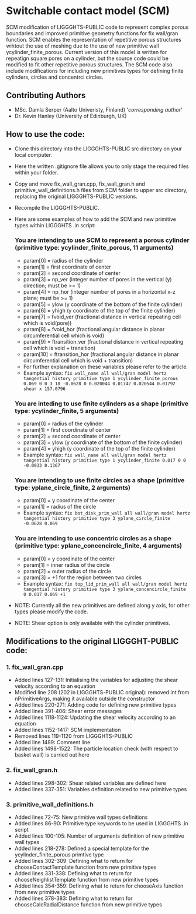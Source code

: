 # Switchable contact model (SCM)
SCM modification of LIGGGHTS-PUBLIC code to represent complex porous boundaries and improved primitive geometry functions for fix wall/gran function. SCM enables the representation of repetitive porous structures wihtout the use of meshing due to the use of new primitive wall ycylinder_finite_porous. Current version of this model is written for repeatign square pores on a cylinder, but the source code could be modified to fit other repetitive porous structures. The SCM code also include modifications for including new primitives types for defining finite cylinders, circles and concentrci circles.

## Contributing Authors
- MSc. Damla Serper (Aalto Univeristy, Finland) '*corresponding author*'
- Dr. Kevin Hanley (University of Edinburgh, UK)

## How to use the code:
- Clone this directory into the LIGGGHTS-PUBLIC src directory on your local computer.
- Here the written .gitignore file allows you to only stage the required files within your folder.  
- Copy and move fix_wall_gran.cpp, fix_wall_gran.h and primitive_wall_definitions.h files from SCM folder to upper src directory, replacing the original LIGGGHTS-PUBLIC versions.
- Recompile the LIGGGHTS-PUBLIC.
- Here are some examples of how to add the SCM and new primitive types within LIGGGHTS .in script:
    
    ### You are intending to use SCM to represent a porous cylinder (primitive type: ycylinder_finite_porous, 11 arguments)
    - param[0] = radius of the cylinder
    - param[1] = first coordinate of center
    - param[2] = second coordinate of center
    - param[3] = np_ver (integer number of pores in the vertical (y) direction; must be >= 1)
    - param[4] = np_hor (integer number of pores in a horizontal x-z plane; must be >= 1)
    - param[5] = ylow (y coordinate of the bottom of the finite cylinder)
    - param[6] = yhigh (y coordinate of the top of the finite cylinder)
    - param[7] = fvoid_ver (fractional distance in vertical repeating cell which is void(pore))
    - param[8] = fvoid_hor (fractional angular distance in planar circumferential cell which is void)
    - param[9] = ftransition_ver (fractional distance in vertical repeating cell which is void + transition)
    - param[10] = ftransition_hor (fractional angular distance in planar circumferential cell which is void + transition)
    - For further explanation on these variables please refer to the article.
    - Example syntax: ```fix wall_name all wall/gran model hertz tangential history primitive type 1 ycylinder_finite_porous 0.069 0 0 3 18 -0.0628 0 0.020044 0.01742 0.020544 0.01792 shear x 157.0796```   

    ### You are inteding to use finite cylinders as a shape (primitive type: ycylinder_finite, 5 arguments)
    - param[0] = radius of the cylinder
    - param[1] = first coordinate of center
    - param[2] = second coordinate of center
    - param[3] = ylow (y coordinate of the bottom of the finite cylinder)
    - param[4] = yhigh (y coordinate of the top of the finite cylinder)
    - Example syntax: ```fix wall_name all wall/gran model hertz tangential history primitive type 1 ycylinder_finite 0.017 0 0 -0.0033 0.1367```   
   
    ### You are intending to use finite circles as a shape (primitive type: yplane_circle_finite, 2 arguments)
    - param[0] = y coordinate of the center
    - param[1] = radius of the circle
    - Example syntax: ```fix bot_disk_prim_wall all wall/gran model hertz tangential history primitive type 3 yplane_circle_finite -0.0628 0.069```
   
    ### You are intending to use concentric circles as a shape (primitive type: yplane_concencircle_finite, 4 arguments)
    - param[0] = y coordinate of the center
    - param[1] = inner radius of the circle
    - param[2] = outer radius of the circle
    - param[3] = +1 for the region between two circles
    - Example syntax: ```fix top_lid_prim_wall all wall/gran model hertz tangential history primitive type 3 yplane_concencircle_finite 0 0.017 0.069 +1```

- NOTE: Currently all the new primitives are defined along y axis, for other types please modify the code.
- NOTE: Shear option is only available with the cylinder primitives.

## Modifications to the original LIGGGHT-PUBLIC code:
### 1. fix_wall_gran.cpp
- Added lines 127-131: Initialising the variables for adjusting the shear velocity according to an equation
- Modified line 208 (202 in LIGGGHTS-PUBLIC original): removed int from nPrimitiveArgs, making it available outside the constructor 
- Added lines 220-271: Adding code for defining new primitive types
- Added lines 391-406: Shear error messages
- Added lines 1118-1124: Updating the shear velocity according to an equation
- Added lines 1152-1417: SCM implementation
- Removed lines 119-1120 from LIGGGHTS-PUBLIC
- Added line 1489: Comment line
- Added lines 1498-1522: The particle location check (with respect to basket wall) is carried out here

### 2. fix_wall_gran.h
- Added lines 298-302: Shear related variables are defined here
- Added lines 337-351: Variables definition related to new primitive types

### 3. primitive_wall_definitions.h
- Added lines 72-75: New primitive wall types definitions
- Added lines 86-90: Primitive type keywords to be used in LIGGGHTS .in script
- Added lines 100-105: Number of arguments definition of new primitive wall types
- Added lines 218-278: Defined a special template for the ycylinder_finite_porous primtive type
- Added lines 302-309: Defining what to return for chooseContactTemplate function from new primitive types
- Added lines 331-338: Defining what to return for chooseNeighlistTemplate function from new primitive types
- Added lines 354-359: Defining what to return for chooseAxis function from new primitive types
- Added lines 378-383: Defining what to return for chooseCalcRadialDistance function from new primitive types
